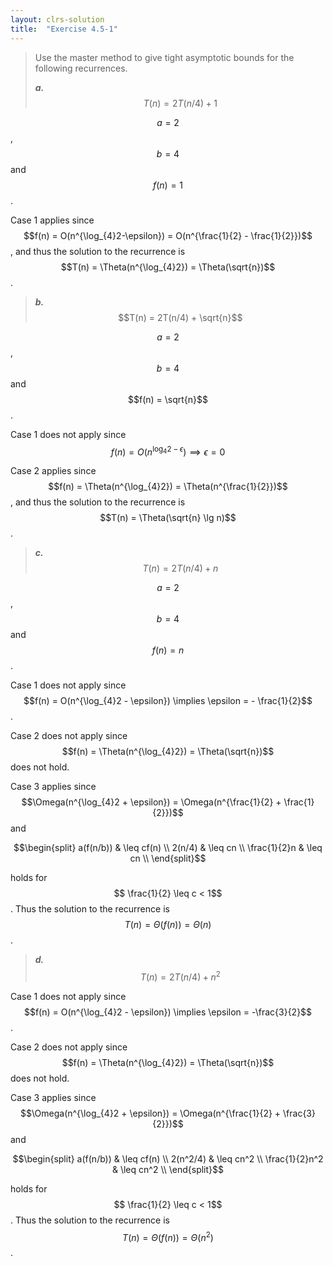 ```yaml
---
layout: clrs-solution
title:  "Exercise 4.5-1"
---
```

>Use the master method to give tight asymptotic bounds for the following recurrences.
>
>***a.*** $$T(n) = 2T(n/4) + 1$$

$$a = 2$$, $$b = 4$$ and $$f(n) = 1$$.

Case 1 applies since $$f(n) = O(n^{\log_{4}2-\epsilon}) = O(n^{\frac{1}{2} - \frac{1}{2}})$$, and thus the solution to the recurrence is $$T(n) =  \Theta(n^{\log_{4}2}) = \Theta(\sqrt{n})$$.

>***b.*** $$T(n) = 2T(n/4) + \sqrt{n}$$

$$a = 2$$, $$b = 4$$ and $$f(n) = \sqrt{n}$$.

Case 1 does not apply since $$f(n) = O(n^{\log_{4}2-\epsilon}) \implies \epsilon = 0$$ 

Case 2 applies since $$f(n) = \Theta(n^{\log_{4}2}) = \Theta(n^{\frac{1}{2}})$$, and thus the solution to the recurrence is $$T(n) = \Theta(\sqrt{n} \lg n)$$.

>***c.*** $$T(n) = 2T(n/4) + n$$

$$a = 2$$, $$b = 4$$ and $$f(n) = n$$.

Case 1 does not apply since $$f(n) = O(n^{\log_{4}2 - \epsilon}) \implies \epsilon = - \frac{1}{2}$$.

Case 2 does not apply since $$f(n) = \Theta(n^{\log_{4}2}) = \Theta(\sqrt{n})$$ does not hold.

Case 3 applies since $$\Omega(n^{\log_{4}2 + \epsilon}) = \Omega(n^{\frac{1}{2} + \frac{1}{2}})$$ and

$$\begin{split}
a(f(n/b)) & \leq cf(n) \\
2(n/4) & \leq cn \\
\frac{1}{2}n & \leq cn \\
\end{split}$$

holds for $$ \frac{1}{2} \leq c < 1$$. Thus the solution to the recurrence is $$T(n) = \Theta(f(n)) = \Theta(n)$$.

>***d.*** $$T(n) = 2T(n/4) + n^2$$

Case 1 does not apply since $$f(n) = O(n^{\log_{4}2 - \epsilon}) \implies \epsilon = -\frac{3}{2}$$.

Case 2 does not apply since $$f(n) = \Theta(n^{\log_{4}2}) = \Theta(\sqrt{n})$$ does not hold.

Case 3 applies since $$\Omega(n^{\log_{4}2 + \epsilon}) = \Omega(n^{\frac{1}{2} + \frac{3}{2}})$$ and

$$\begin{split}
a(f(n/b)) & \leq cf(n) \\
2(n^2/4) & \leq cn^2 \\
\frac{1}{2}n^2 & \leq cn^2 \\
\end{split}$$

holds for $$ \frac{1}{2} \leq c < 1$$. Thus the solution to the recurrence is $$T(n) = \Theta(f(n)) = \Theta(n^2)$$.